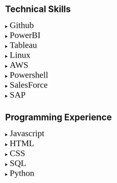 # Technical Skills
<details>
<summary><span style="font-family:futura; font-size:2em;">Github</span></summary>
    
    This is my paragraph about Github. I learned a lot about Github. Here is a list of the courses I took:
    
 <ul>
  <li>Communicating using Markdown</li>
  <li>Uploading projects to Github</li>
  <li>GitHub Pages using HTML</li>
  <li>Managing merge conflicts</li>
  <li>Reviewing pull requests</li>
  <li>Securing your workflows</li>
</ul> 
Here is proof of completion:

<img src="https://raw.githubusercontent.com/czehentner98/Technical-Skills-Resume/master/Screen%20Shot%202019-09-30%20at%208.49.46%20PM.png" alt="Day 1">

<img src="https://raw.githubusercontent.com/czehentner98/Technical-Skills-Resume/master/Screen%20Shot%202019-09-30%20at%208.50.11%20PM.png" alt="Day 1">

</details> 

<details>
<summary><span style="font-family:futura; font-size:2em;">PowerBI</span></summary>

    This is my paragraph about PowerBI. I learned a lot about it. Here is a list of the courses I took:
    
 <ul>
  <li>Managing Data Transformations on the PowerBI Desktop Application</li>
  <li>Desktop Modeling</li>
  <li>Data Visualizations</li>
  <li>Online PowerBI Service</li>
  <li>Excel Data Imports and Direct Connectivity</li>
</ul> 
<img src="https://raw.githubusercontent.com/czehentner98/Technical-Skills-Resume/master/Proof%20of%20PowerBI%20Completion.png">

To practice the skills I obtained in this course, I created a dashboard to model 'New Hire Demographics' for Sample HR data.
<img src="https://raw.githubusercontent.com/czehentner98/Technical-Skills-Resume/master/HR%20Dashboard.png">

To see the dashboard in action, watch the video below:
<video controls>
  <source src="https://www.youtube.com/watch?v=gQOR47AbiPs&feature=youtu.be" type="video/mp4">
Your browser does not support the video tag.
</video> 
</details> 

<details>
<summary><span style="font-family:futura; font-size:2em;">Tableau</span></summary>
  - 
</details>  
<details>
<summary><span style="font-family:futura; font-size:2em;">Linux</span></summary>
  - 
</details>  
<details>
<summary><span style="font-family:futura; font-size:2em;">AWS</span></summary>
  -
</details> 
<details>
<summary><span style="font-family:futura; font-size:2em;">Powershell</span></summary>
  -
</details>
<details>
<summary><span style="font-family:futura; font-size:2em;">SalesForce</span></summary>
  -
</details>
<details>
<summary><span style="font-family:futura; font-size:2em;">SAP</span></summary>
  -
</details>
  
# Programming Experience
<details>
<summary><span style="font-family:futura; font-size:2em;">Javascript</span></summary>
  - 
</details>  
<details>
<summary><span style="font-family:futura; font-size:2em;">HTML</span></summary>
  -
</details> 
<details>
<summary><span style="font-family:futura; font-size:2em;">CSS</span></summary>
  -
</details>
<details>
<summary><span style="font-family:futura; font-size:2em;">SQL</span></summary>
  -
</details>
<details>
<summary><span style="font-family:futura; font-size:2em;">Python</span></summary>
  -
</details>
